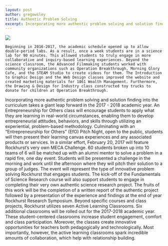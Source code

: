 ```yaml
---
layout: post
author: gregowsley
title: Authentic Problem Solving
excerpt: Incorporating more authentic problem solving and solution finding into the curriculum takes a giant leap forward in the 2017 - 2018 academic year.
---
```


<div class="flex-wrapper">
  <img src="{{ site.baseurl }}/img/Indicator 1.2.png">
</div>


	Beginning in 2016-2017, the academic schedule opened up to allow double-period labs. As a result, once a week students are in a science lab for 90 minutes. This allowed students to truly engage in more collaborative and inquiry-based learning experiences. Beyond the science classroom, the Advanced Filmmaking students worked with community organizations such as Operation Breakthrough, Morning Glory Cafe, and the STEAM Studio to create videos for them. The Introduction to Graphic Design and the Web Design classes improved the website and created marketing materials for 1861 Wealth Management. Furthermore, the Drawing & Design for Industry class constructed toy trucks to donate for children at Operation Breakthrough.
Incorporating more authentic problem solving and solution finding into the curriculum takes a giant leap forward in the 2017 - 2018 academic year. An Entrepreneurship for Others class will encourage students to apply what they are learning in real-world circumstances, enabling them to develop entrepreneurial attitudes, behaviors, and skills through utilizing an experiential, problem-based methodology. Culminating with an “Entrepreneurship for Others” (EfO) Pitch Night, open to the public, students will then present their learning canvas experiences and any associated products or services. In a similar effort, February 20, 2017 will feature Rockhurst’s very own MECA Challenge. 60 students broken up into 10 teams of 6 will be matched up with an alumni mentor to solve a problem in a rapid fire, one day event. Students will be presented a challenge in the morning and work until the afternoon where they will pitch their solution to a group of judges. The event will represent the type of innovative problem solving Rockhurst that engages students.
	The kick-off of the Fundamentals of Science Research course will also support students to engage in completing their very own authentic science research project. The fruits of this work will be the completion of a written report of the authentic project followed by a presentation of the experience and findings at the end of year Rockhurst Research Symposium.
	Beyond specific courses and class projects, Rockhurst utilizes seven Active Learning Classrooms. Six additional classrooms will be rolled out for the 2017-2018 academic year. These student-centered classrooms increase student engagement, comfort and class participation. Moreover, the classes create innovative opportunities for teachers both pedagogically and technologically. Most importantly, however, the active learning classrooms spark incredible amounts of collaboration, which help with relationship building.
